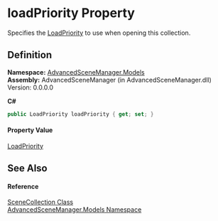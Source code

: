 # loadPriority Property


Specifies the <a href="T_AdvancedSceneManager_Models_Enums_LoadPriority">LoadPriority</a> to use when opening this collection.



## Definition
**Namespace:** <a href="N_AdvancedSceneManager_Models">AdvancedSceneManager.Models</a>  
**Assembly:** AdvancedSceneManager (in AdvancedSceneManager.dll) Version: 0.0.0.0

**C#**
``` C#
public LoadPriority loadPriority { get; set; }
```



#### Property Value
<a href="T_AdvancedSceneManager_Models_Enums_LoadPriority">LoadPriority</a>

## See Also


#### Reference
<a href="T_AdvancedSceneManager_Models_SceneCollection">SceneCollection Class</a>  
<a href="N_AdvancedSceneManager_Models">AdvancedSceneManager.Models Namespace</a>  
